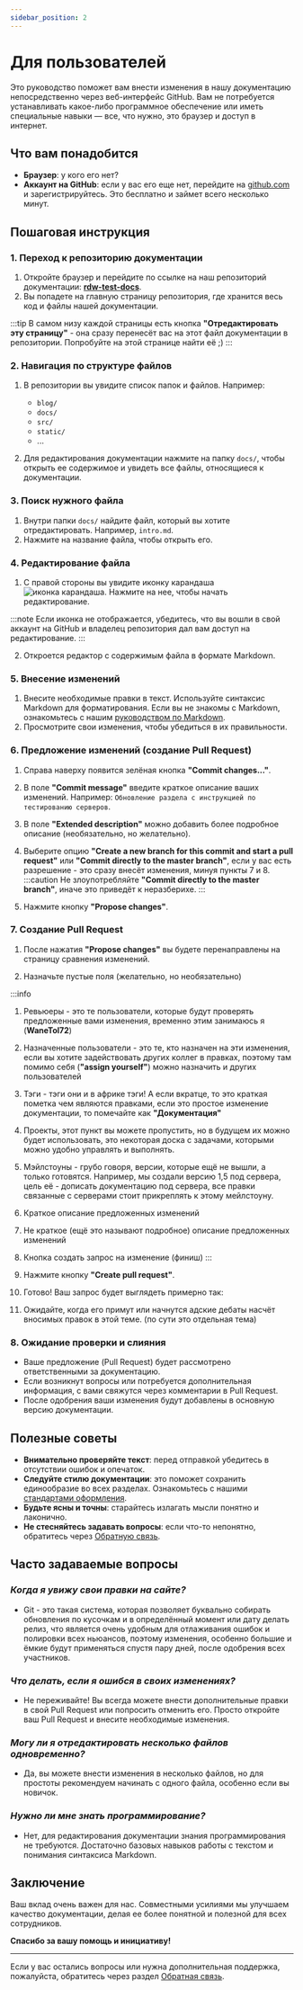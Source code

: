 ```yaml
---
sidebar_position: 2
---
```

# Для пользователей

Это руководство поможет вам внести изменения в нашу документацию непосредственно через веб-интерфейс GitHub. Вам не потребуется устанавливать какое-либо программное обеспечение или иметь специальные навыки — все, что нужно, это браузер и доступ в интернет.

## Что вам понадобится

- **Браузер**: у кого его нет?
- **Аккаунт на GitHub**: если у вас его еще нет, перейдите на [github.com](https://github.com) и зарегистрируйтесь. Это бесплатно и займет всего несколько минут.

## Пошаговая инструкция

### 1. Переход к репозиторию документации

1. Откройте браузер и перейдите по ссылке на наш репозиторий документации: [**rdw-test-docs**](https://github.com/WaneTol72/rdw-test-docs).
2. Вы попадете на главную страницу репозитория, где хранится весь код и файлы нашей документации.

:::tip
В самом низу каждой страницы есть кнопка **"Отредактировать эту страницу"** - она сразу перенесёт вас на этот файл документации в репозитории.
Попробуйте на этой странице найти её ;)
:::

### 2. Навигация по структуре файлов

1. В репозитории вы увидите список папок и файлов. Например:
    - `blog/`
    - `docs/`
    - `src/`
    - `static/`
    - ...

2. Для редактирования документации нажмите на папку `docs/`, чтобы открыть ее содержимое и увидеть все файлы, относящиеся к документации.

### 3. Поиск нужного файла

1. Внутри папки `docs/` найдите файл, который вы хотите отредактировать. Например, `intro.md`.
2. Нажмите на название файла, чтобы открыть его.

### 4. Редактирование файла

1. С правой стороны вы увидите иконку карандаша ![иконка карандаша](https://img.icons8.com/ios-glyphs/16/FFFFFF/pencil--v2.png). Нажмите на нее, чтобы начать редактирование.

:::note
Если иконка не отображается, убедитесь, что вы вошли в свой аккаунт на GitHub и владелец репозитория дал вам доступ на редактирование.
:::

2. Откроется редактор с содержимым файла в формате Markdown.

### 5. Внесение изменений

1. Внесите необходимые правки в текст. Используйте синтаксис Markdown для форматирования. Если вы не знакомы с Markdown, ознакомьтесь с нашим [руководством по Markdown](./markdown-guide.md).
2. Просмотрите свои изменения, чтобы убедиться в их правильности.

### 6. Предложение изменений (создание Pull Request)

1. Справа наверху появится зелёная кнопка **"Commit changes..."**.

2. В поле **"Commit message"** введите краткое описание ваших изменений. Например: `Обновление раздела с инструкцией по тестированию серверов`.
3. В поле **"Extended description"** можно добавить более подробное описание (необязательно, но желательно).

4. Выберите опцию **"Create a new branch for this commit and start a pull request"** или **"Commit directly to the master branch"**, если у вас есть разрешение - это сразу внесёт изменения, минуя пункты 7 и 8.
:::caution
Не злоупотребляйте **"Commit directly to the master branch"**, иначе это приведёт к неразберихе.
:::
5. Нажмите кнопку **"Propose changes"**.

### 7. Создание Pull Request

1. После нажатия **"Propose changes"** вы будете перенаправлены на страницу сравнения изменений.

2. Назначьте пустые поля (желательно, но необязательно)

:::info
1. Ревьюеры - это те пользователи, которые будут проверять предложенные вами изменения, временно этим занимаюсь я (**WaneTol72**)
2. Назначенные пользователи - это те, кто назначен на эти изменения, если вы хотите задействовать других коллег в правках, поэтому там помимо себя (**"assign yourself"**) можно назначить и других пользователей
3. Тэги - тэги они и в африке тэги! А если вкратце, то это краткая пометка чем являются правками, если это простое изменение документации, то помечайте как **"Документация"**
4. Проекты, этот пункт вы можете пропустить, но в будущем их можно будет использовать, это некоторая доска с задачами, которыми можно удобно управлять и выполнять.
5. Мэйлстоуны - грубо говоря, версии, которые ещё не вышли, а только готовятся. Например, мы создали версию 1,5 под сервера, цель её - дописать документацию под сервера, все правки связанные с серверами стоит прикреплять к этому мейлстоуну.
6. Краткое описание предложенных изменений
7. Не краткое (ещё это называют подробное) описание предложенных изменений
8. Кнопка создать запрос на изменение (финиш)
:::

3. Нажмите кнопку **"Create pull request"**.
4. Готово! Ваш запрос будет выглядеть примерно так:
5. Ожидайте, когда его примут или начнутся адские дебаты насчёт вносимых правок в этой теме. (по сути это отдельная тема)
### 8. Ожидание проверки и слияния

- Ваше предложение (Pull Request) будет рассмотрено ответственными за документацию.
- Если возникнут вопросы или потребуется дополнительная информация, с вами свяжутся через комментарии в Pull Request.
- После одобрения ваши изменения будут добавлены в основную версию документации.

## Полезные советы

- **Внимательно проверяйте текст**: перед отправкой убедитесь в отсутствии ошибок и опечаток.
- **Следуйте стилю документации**: это поможет сохранить единообразие во всех разделах. Ознакомьтесь с нашими [стандартами оформления](./style-guide.md).
- **Будьте ясны и точны**: старайтесь излагать мысли понятно и лаконично.
- **Не стесняйтесь задавать вопросы**: если что-то непонятно, обратитесь через [Обратную связь](../feedback.md).

## Часто задаваемые вопросы

### *Когда я увижу свои правки на сайте?*

- Git - это такая система, которая позволяет буквально собирать обновления по кусочкам и в определённый момент или дату делать релиз, что является очень удобным для отлаживания ошибок и полировки всех ньюансов, поэтому изменения, особенно большие и ёмкие будут применяться спустя пару дней, после одобрения всех участников.

### *Что делать, если я ошибся в своих изменениях?*

- Не переживайте! Вы всегда можете внести дополнительные правки в свой Pull Request или попросить отменить его. Просто откройте ваш Pull Request и внесите необходимые изменения.

### *Могу ли я отредактировать несколько файлов одновременно?*

- Да, вы можете внести изменения в несколько файлов, но для простоты рекомендуем начинать с одного файла, особенно если вы новичок.

### *Нужно ли мне знать программирование?*

- Нет, для редактирования документации знания программирования не требуются. Достаточно базовых навыков работы с текстом и понимания синтаксиса Markdown.

## Заключение

Ваш вклад очень важен для нас. Совместными усилиями мы улучшаем качество документации, делая ее более понятной и полезной для всех сотрудников.

**Спасибо за вашу помощь и инициативу!**

---

Если у вас остались вопросы или нужна дополнительная поддержка, пожалуйста, обратитесь через раздел [Обратная связь](../feedback.md).